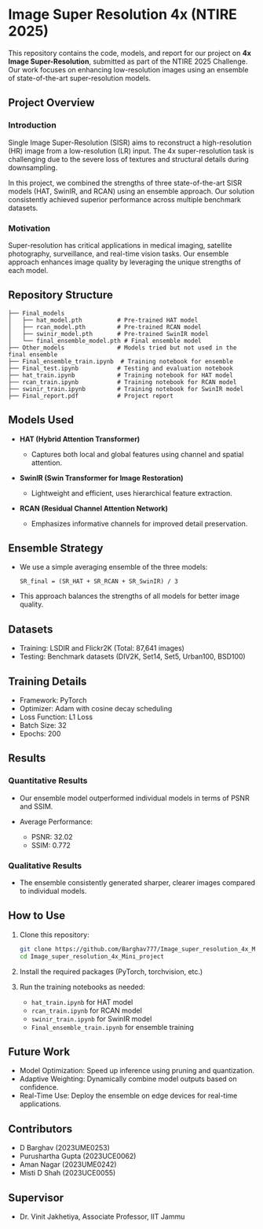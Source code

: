 # Image Super Resolution 4x (NTIRE 2025)

This repository contains the code, models, and report for our project on **4x Image Super-Resolution**, submitted as part of the NTIRE 2025 Challenge. Our work focuses on enhancing low-resolution images using an ensemble of state-of-the-art super-resolution models.

## Project Overview

### Introduction

Single Image Super-Resolution (SISR) aims to reconstruct a high-resolution (HR) image from a low-resolution (LR) input. The 4x super-resolution task is challenging due to the severe loss of textures and structural details during downsampling.

In this project, we combined the strengths of three state-of-the-art SISR models (HAT, SwinIR, and RCAN) using an ensemble approach. Our solution consistently achieved superior performance across multiple benchmark datasets.

### Motivation

Super-resolution has critical applications in medical imaging, satellite photography, surveillance, and real-time vision tasks. Our ensemble approach enhances image quality by leveraging the unique strengths of each model.

## Repository Structure

```
├── Final_models
│   ├── hat_model.pth          # Pre-trained HAT model
│   ├── rcan_model.pth         # Pre-trained RCAN model
│   ├── swinir_model.pth       # Pre-trained SwinIR model
│   └── final_ensemble_model.pth # Final ensemble model
├── Other_models               # Models tried but not used in the final ensemble
├── Final_ensemble_train.ipynb  # Training notebook for ensemble
├── Final_test.ipynb           # Testing and evaluation notebook
├── hat_train.ipynb            # Training notebook for HAT model
├── rcan_train.ipynb           # Training notebook for RCAN model
├── swinir_train.ipynb         # Training notebook for SwinIR model
├── Final_report.pdf           # Project report
```

## Models Used

* **HAT (Hybrid Attention Transformer)**

  * Captures both local and global features using channel and spatial attention.
* **SwinIR (Swin Transformer for Image Restoration)**

  * Lightweight and efficient, uses hierarchical feature extraction.
* **RCAN (Residual Channel Attention Network)**

  * Emphasizes informative channels for improved detail preservation.

## Ensemble Strategy

* We use a simple averaging ensemble of the three models:

  ```
  SR_final = (SR_HAT + SR_RCAN + SR_SwinIR) / 3
  ```
* This approach balances the strengths of all models for better image quality.

## Datasets

* Training: LSDIR and Flickr2K (Total: 87,641 images)
* Testing: Benchmark datasets (DIV2K, Set14, Set5, Urban100, BSD100)

## Training Details

* Framework: PyTorch
* Optimizer: Adam with cosine decay scheduling
* Loss Function: L1 Loss
* Batch Size: 32
* Epochs: 200

## Results

### Quantitative Results

* Our ensemble model outperformed individual models in terms of PSNR and SSIM.
* Average Performance:

  * PSNR: 32.02
  * SSIM: 0.772

### Qualitative Results

* The ensemble consistently generated sharper, clearer images compared to individual models.

## How to Use

1. Clone this repository:

   ```bash
   git clone https://github.com/Barghav777/Image_super_resolution_4x_Mini_project.git
   cd Image_super_resolution_4x_Mini_project
   ```
2. Install the required packages (PyTorch, torchvision, etc.)
3. Run the training notebooks as needed:

   * `hat_train.ipynb` for HAT model
   * `rcan_train.ipynb` for RCAN model
   * `swinir_train.ipynb` for SwinIR model
   * `Final_ensemble_train.ipynb` for ensemble training

## Future Work

* Model Optimization: Speed up inference using pruning and quantization.
* Adaptive Weighting: Dynamically combine model outputs based on confidence.
* Real-Time Use: Deploy the ensemble on edge devices for real-time applications.

## Contributors

* D Barghav (2023UME0253)
* Purushartha Gupta (2023UCE0062)
* Aman Nagar (2023UME0242)
* Misti D Shah (2023UCE0055)

## Supervisor

* Dr. Vinit Jakhetiya, Associate Professor, IIT Jammu
